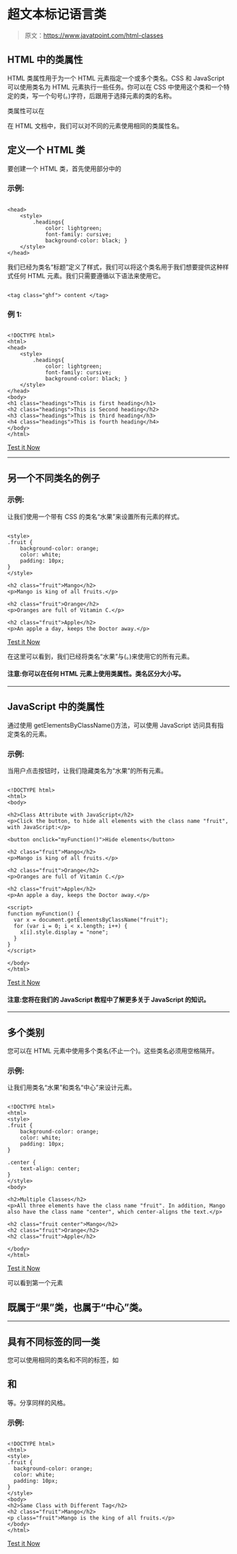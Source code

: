 # 超文本标记语言类

> 原文：<https://www.javatpoint.com/html-classes>

## HTML 中的类属性

HTML 类属性用于为一个 HTML 元素指定一个或多个类名。CSS 和 JavaScript 可以使用类名为 HTML 元素执行一些任务。你可以在 CSS 中使用这个类和一个特定的类，写一个句号(。)字符，后跟用于选择元素的类的名称。

类属性可以在

在 HTML 文档中，我们可以对不同的元素使用相同的类属性名。

## 定义一个 HTML 类

要创建一个 HTML 类，首先使用部分中的

### 示例:

```

<head>
	<style>
		.headings{ 
			color: lightgreen;
			font-family: cursive;
			background-color: black; }
	</style>
</head>

```

我们已经为类名“标题”定义了样式，我们可以将这个类名用于我们想要提供这种样式任何 HTML 元素。我们只需要遵循以下语法来使用它。

```

<tag class="ghf"> content </tag>

```

### 例 1:

```

<!DOCTYPE html>
<html>
<head>
	<style>
		.headings{ 
			color: lightgreen;
			font-family: cursive;
			background-color: black; }
	</style>
</head>
<body>
<h1 class="headings">This is first heading</h1>
<h2 class="headings">This is Second heading</h2>
<h3 class="headings">This is third heading</h3>
<h4 class="headings">This is fourth heading</h4>
</body>
</html>

```

[Test it Now](https://www.javatpoint.com/oprweb/test.jsp?filename=htmlclasses1)

* * *

## 另一个不同类名的例子

### 示例:

让我们使用一个带有 CSS 的类名“水果”来设置所有元素的样式。

```

<style>  
.fruit {  
    background-color: orange;  
    color: white;  
    padding: 10px;  
}   
</style>  

<h2 class="fruit">Mango</h2>  
<p>Mango is king of all fruits.</p>  

<h2 class="fruit">Orange</h2>  
<p>Oranges are full of Vitamin C.</p>  

<h2 class="fruit">Apple</h2>  
<p>An apple a day, keeps the Doctor away.</p>  

```

[Test it Now](https://www.javatpoint.com/oprweb/test.jsp?filename=htmlclasses)

在这里可以看到，我们已经将类名“水果”与(。)来使用它的所有元素。

#### 注意:你可以在任何 HTML 元素上使用类属性。类名区分大小写。

* * *

## JavaScript 中的类属性

通过使用 getElementsByClassName()方法，可以使用 JavaScript 访问具有指定类名的元素。

### 示例:

当用户点击按钮时，让我们隐藏类名为“水果”的所有元素。

```

<!DOCTYPE html>  
<html>  
<body>  

<h2>Class Attribute with JavaScript</h2>  
<p>Click the button, to hide all elements with the class name "fruit", with JavaScript:</p>  

<button onclick="myFunction()">Hide elements</button>  

<h2 class="fruit">Mango</h2>  
<p>Mango is king of all fruits.</p>  

<h2 class="fruit">Orange</h2>  
<p>Oranges are full of Vitamin C.</p>  

<h2 class="fruit">Apple</h2>  
<p>An apple a day, keeps the Doctor away.</p>  

<script>  
function myFunction() {  
  var x = document.getElementsByClassName("fruit");  
  for (var i = 0; i < x.length; i++) {  
    x[i].style.display = "none";  
  }  
}  
</script>  

</body>  
</html>  

```

[Test it Now](https://www.javatpoint.com/oprweb/test.jsp?filename=htmlclasses2)

#### 注意:您将在我们的 JavaScript 教程中了解更多关于 JavaScript 的知识。

* * *

## 多个类别

您可以在 HTML 元素中使用多个类名(不止一个)。这些类名必须用空格隔开。

### 示例:

让我们用类名“水果”和类名“中心”来设计元素。

```

<!DOCTYPE html>  
<html>  
<style>  
.fruit {  
    background-color: orange;  
    color: white;  
    padding: 10px;  
}   

.center {  
    text-align: center;  
}  
</style>  
<body>  

<h2>Multiple Classes</h2>  
<p>All three elements have the class name "fruit". In addition, Mango also have the class name "center", which center-aligns the text.</p>  

<h2 class="fruit center">Mango</h2>  
<h2 class="fruit">Orange</h2>  
<h2 class="fruit">Apple</h2>  

</body>  
</html>  

```

[Test it Now](https://www.javatpoint.com/oprweb/test.jsp?filename=htmlclasses3)

可以看到第一个元素

## 既属于“果”类，也属于“中心”类。

* * *

## 具有不同标签的同一类

您可以使用相同的类名和不同的标签，如

## 和

等。分享同样的风格。

### 示例:

```

<!DOCTYPE html>  
<html>  
<style>  
.fruit {  
  background-color: orange;  
  color: white;  
  padding: 10px;  
}   
</style>  
<body>  
<h2>Same Class with Different Tag</h2>  
<h2 class="fruit">Mango</h2>  
<p class="fruit">Mango is the king of all fruits.</p>  
</body>  
</html>

```

[Test it Now](https://www.javatpoint.com/oprweb/test.jsp?filename=htmlclasses4)